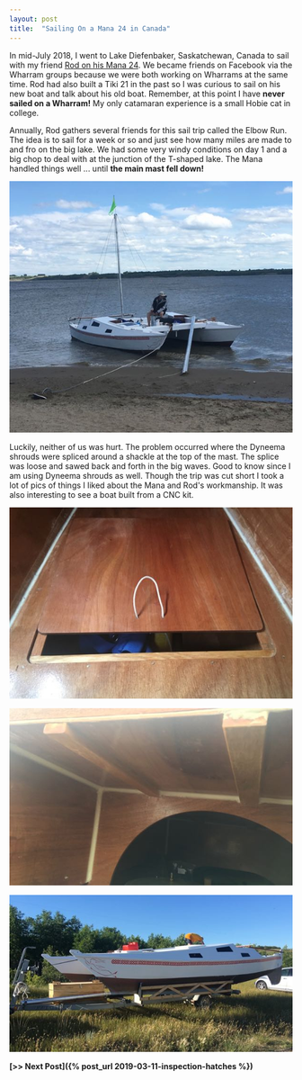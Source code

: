 ```yaml
---
layout: post
title:  "Sailing On a Mana 24 in Canada"
---
```


In mid-July 2018, I went to Lake Diefenbaker, Saskatchewan, Canada to sail with my friend [Rod on his Mana 24](https://villagerainbows.com). We became friends on Facebook via the Wharram groups because we were both working on Wharrams at the same time. Rod had also built a Tiki 21 in the past so I was curious to sail on his new boat and talk about his old boat. Remember, at this point I have **never sailed on a Wharram!** My only catamaran experience is a small Hobie cat in college.

Annually, Rod gathers several friends for this sail trip called the Elbow Run. The idea is to sail for a week or so and just see how many miles are made to and fro on the big lake. We had some very windy conditions on day 1 and a big chop to deal with at the junction of the T-shaped lake. The Mana handled things well ... until **the main mast fell down!**

![Mast Down!](/assets/images/canada-mast.jpg)

Luckily, neither of us was hurt. The problem occurred where the Dyneema shrouds were spliced around a shackle at the top of the mast. The splice was loose and sawed back and forth in the big waves. Good to know since I am using Dyneema shrouds as well. Though the trip was cut short I took a lot of pics of things I liked about the Mana and Rod's workmanship. It was also interesting to see a boat built from a CNC kit.

![CNC cut hatch](/assets/images/canada-sole.jpg)

![Cabin Ceiling](/assets/images/canada-cabin.jpg)

![Mana 24 on a trailer](/assets/images/canada-trailer.jpg)

**[>> Next Post]({% post_url 2019-03-11-inspection-hatches %})**

